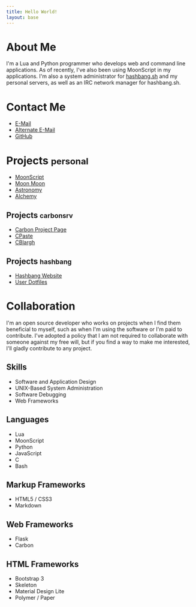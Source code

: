 ```yaml
---
title: Hello World!
layout: base
---
```


# About Me

I'm a Lua and Python programmer who develops web and command line applications.
As of recently, I've also been using MoonScript in my applications. I'm also
a system administrator for [hashbang.sh](https://hashbang.sh) and my personal
servers, as well as an IRC network manager for hashbang.sh.

# Contact Me

* [E-Mail](mailto:charles@hashbang.sh)
* [Alternate E-Mail](mailto:charlesh2016@usd402.com)
* [GitHub](https://github.com/ChickenNuggers)

# Projects <small>personal</small>

 * [MoonScript](https://github.com/ChickenNuggers/moonscript)
 * [Moon Moon](https://github.com/ChickenNuggers/Moon-Moon)
 * [Astronomy](https://github.com/ChickenNuggers/Astronomy)
 * [Alchemy](https://github.com/ChickenNuggers/Alchemy)

## Projects <small>carbonsrv</small>

 * [Carbon Project Page](https://github.com/carbonsrv)
 * [CPaste](https://github.com/carbonsrv/cpaste)
 * [CBlargh](https://github.com/carbonsrv/cblargh)

## Projects <small>hashbang</small>

 * [Hashbang Website](https://hashbang.sh)
 * [User Dotfiles](https://github.com/hashbang/dotfiles)

# Collaboration

I'm an open source developer who works on projects when I find them beneficial
to myself, such as when I'm using the software or I'm paid to contribute. I've
adopted a policy that I am not required to collaborate with someone against my
free will, but if you find a way to make me interested, I'll gladly contribute
to any project.

## Skills

 * Software and Application Design
 * UNIX-Based System Administration
 * Software Debugging
 * Web Frameworks

## Languages

 * Lua
 * MoonScript
 * Python
 * JavaScript
 * C
 * Bash

## Markup Frameworks

 * HTML5 / CSS3
 * Markdown

## Web Frameworks

 * Flask
 * Carbon

## HTML Frameworks

 * Bootstrap 3
 * Skeleton
 * Material Design Lite
 * Polymer / Paper
